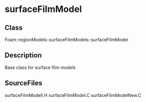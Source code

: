 # surfaceFilmModel 
## Class
Foam::regionModels::surfaceFilmModels::surfaceFilmModel

## Description
Base class for surface film models

## SourceFiles
surfaceFilmModelI.H
surfaceFilmModel.C
surfaceFilmModelNew.C

